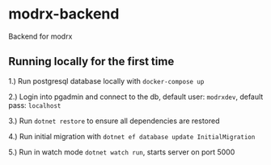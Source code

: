 # modrx-backend
Backend for modrx

## Running locally for the first time
1.) Run postgresql database locally with `docker-compose up`

2.) Login into pgadmin and connect to the db, default user: `modrxdev`, default pass: `localhost`

3.) Run `dotnet restore` to ensure all dependencies are restored

4.) Run initial migration with `dotnet ef database update InitialMigration`

5.) Run in watch mode `dotnet watch run`, starts server on port 5000

